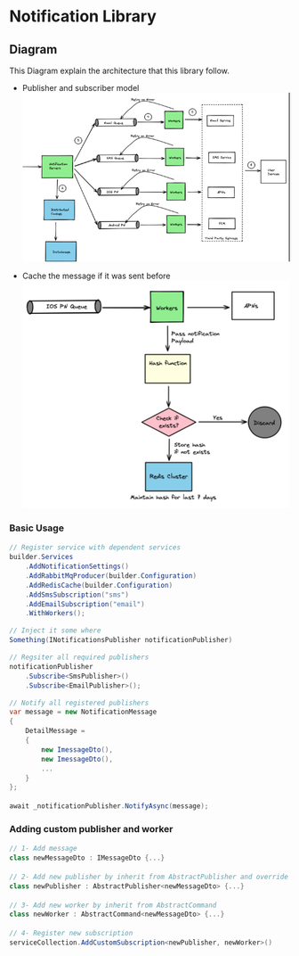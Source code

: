 # Notification Library

## Diagram
This Diagram explain the architecture that this library follow.

* Publisher and subscriber model
![notification library](https://raw.githubusercontent.com/M-Alzanati/NotificationLibrary/main/digram.png)

* Cache the message if it was sent before
![notification library](https://raw.githubusercontent.com/M-Alzanati/NotificationLibrary/main/caching.webp)

### Basic Usage
```csharp
// Register service with dependent services
builder.Services
    .AddNotificationSettings()
    .AddRabbitMqProducer(builder.Configuration)
    .AddRedisCache(builder.Configuration)
    .AddSmsSubscription("sms")
    .AddEmailSubscription("email")
    .WithWorkers();
```

```csharp
// Inject it some where
Something(INotificationsPublisher notificationPublisher)
```

```csharp
// Regsiter all required publishers
notificationPublisher
    .Subscribe<SmsPublisher>()
    .Subscribe<EmailPublisher>();
```

```csharp
// Notify all registered publishers
var message = new NotificationMessage
{
    DetailMessage =
    {
        new ImessageDto(),
        new ImessageDto(),
        ...
    }
};

await _notificationPublisher.NotifyAsync(message);
```

### Adding custom publisher and worker

```csharp
// 1- Add message
class newMessageDto : IMessageDto {...}

// 2- Add new publisher by inherit from AbstractPublisher and override methods
class newPublisher : AbstractPublisher<newMessageDto> {...}

// 3- Add new worker by inherit from AbstractCommand
class newWorker : AbstractCommand<newMessageDto> {...}

// 4- Register new subscription
serviceCollection.AddCustomSubscription<newPublisher, newWorker>()
```
